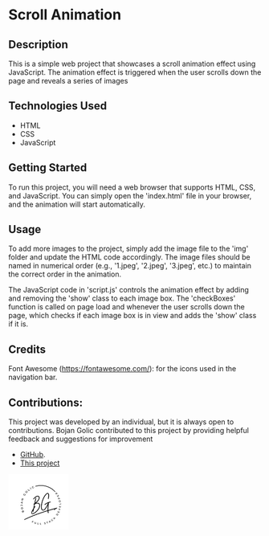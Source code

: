 
# Scroll Animation

## Description
This is a simple web project that showcases a scroll animation effect using JavaScript. The animation effect is triggered when the user scrolls down the page and reveals a series of images

## Technologies Used
- HTML
- CSS
- JavaScript

## Getting Started
To run this project, you will need a web browser that supports HTML, CSS, and JavaScript. You can simply open the 'index.html' file in your browser, and the animation will start automatically.

## Usage
To add more images to the project, simply add the image file to the 'img' folder and update the HTML code accordingly. The image files should be named in numerical order (e.g., '1.jpeg', '2.jpeg', '3.jpeg', etc.) to maintain the correct order in the animation.

The JavaScript code in 'script.js' controls the animation effect by adding and removing the 'show' class to each image box. The 'checkBoxes' function is called on page load and whenever the user scrolls down the page, which checks if each image box is in view and adds the 'show' class if it is.

## Credits
Font Awesome (https://fontawesome.com/): for the icons used in the navigation bar.

## Contributions:
This project was developed by an individual, but it is always open to contributions. Bojan Golic contributed to this project by providing helpful feedback and suggestions for improvement 
- [GitHub](https://github.com/bokigolic).
- [This project](https://github.com/bokigolic/fornt-end-practice/tree/develop/Scroll%20Animation)

![Logo](https://github.com/bokigolic/fornt-end-practice/blob/develop/Template/logo-bojan-small.png)